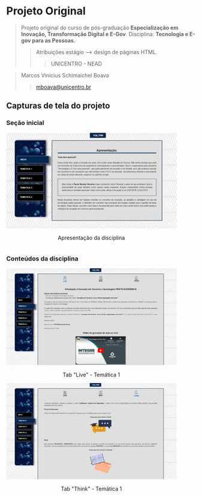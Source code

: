 # Projeto Original

> Projeto original do curso de pós-graduação **Especialização em Inovação, Transformação Digital e E-Gov**. Disciplina: **Tecnologia e E-gov para as Pessoas.**
>> Atribuições estágio --> design de páginas HTML.
>>> UNICENTRO - NEAD

> Marcos Vinicius Schimaichel Boava
>> mboava@unicentro.br

## Capturas de tela do projeto

### Seção inicial

<div style="width:90%;display: inline-block;" align="center">
    <img alt="Inicio/Apresentação" src="./prints/telasMateriaOriginal (1).png">
    <p>Apresentação da disciplina</p>
</div>

### Conteúdos da disciplina

<div style="width:90%;display: inline-block;" align="center">
    <img alt="Inicio/Apresentação" src="./prints/telasMateriaOriginal (2).png">
    <p>Tab "Live" - Temática 1</p>
</div>

<br>

<div style="width:90%;display: inline-block;" align="center">
    <img alt="Inicio/Apresentação" src="./prints/telasMateriaOriginal (3).png">
    <p>Tab "Think" - Temática 1</p>
</div>